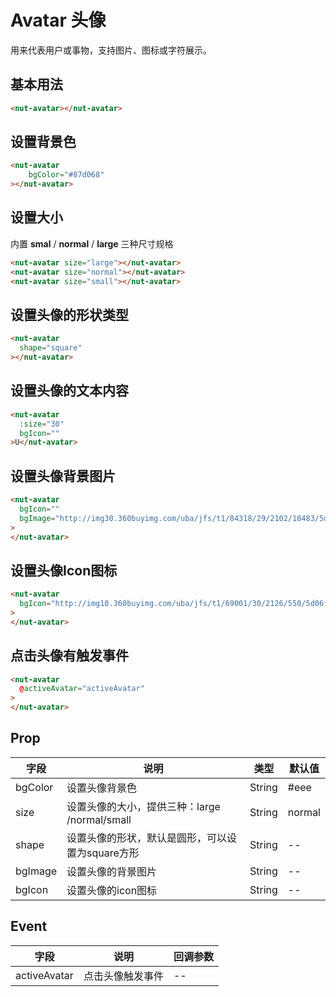 # Avatar 头像

用来代表用户或事物，支持图片、图标或字符展示。

## 基本用法

```html
<nut-avatar></nut-avatar>
```

## 设置背景色

```html
<nut-avatar 
    bgColor="#87d068"
></nut-avatar>
```


## 设置大小

内置 **smal** / **normal** / **large** 三种尺寸规格

```html
<nut-avatar size="large"></nut-avatar>
<nut-avatar size="normal"></nut-avatar>
<nut-avatar size="small"></nut-avatar>
```

## 设置头像的形状类型
```html
<nut-avatar 
  shape="square"
></nut-avatar>
```


## 设置头像的文本内容
```html
<nut-avatar 
  :size="30"
  bgIcon=""
>U</nut-avatar>
```

## 设置头像背景图片
```html
<nut-avatar 
  bgIcon="" 
  bgImage="http://img30.360buyimg.com/uba/jfs/t1/84318/29/2102/10483/5d0704c1Eb767fa74/fc456b03fdd6cbab.png"
>
</nut-avatar>
```

## 设置头像Icon图标
```html
<nut-avatar
  bgIcon="http://img10.360buyimg.com/uba/jfs/t1/69001/30/2126/550/5d06f947Effd02898/95f18e668670e598.png"
>
</nut-avatar>
```

## 点击头像有触发事件
```html
<nut-avatar 
  @activeAvatar="activeAvatar"
>
</nut-avatar>
```


## Prop

| 字段 | 说明 | 类型 | 默认值
|----- | ----- | ----- | ----- 
| bgColor | 设置头像背景色 | String | #eee
| size | 设置头像的大小，提供三种：large /normal/small | String | normal
| shape | 设置头像的形状，默认是圆形，可以设置为square方形 | String | --
| bgImage | 设置头像的背景图片 | String | --
| bgIcon | 设置头像的icon图标 | String | --


## Event

| 字段 | 说明 | 回调参数 
|----- | ----- | ----- 
| activeAvatar | 点击头像触发事件 | -- 